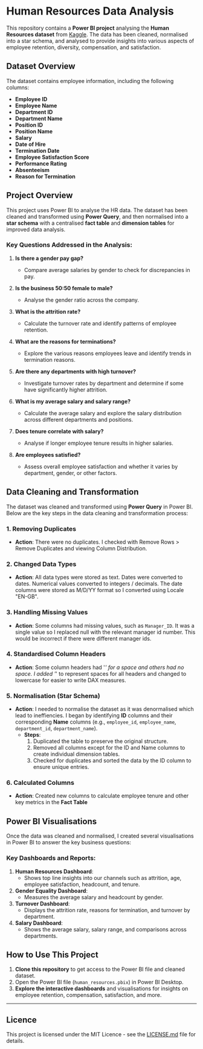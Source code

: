 # Human Resources Data Analysis

This repository contains a **Power BI project** analysing the **Human Resources dataset** from [Kaggle](https://www.kaggle.com/datasets/rhuebner/human-resources-data-set/data). The data has been cleaned, normalised into a star schema, and analysed to provide insights into various aspects of employee retention, diversity, compensation, and satisfaction.

## Dataset Overview

The dataset contains employee information, including the following columns:

- **Employee ID**
- **Employee Name**
- **Department ID**
- **Department Name**
- **Position ID**
- **Position Name**
- **Salary**
- **Date of Hire**
- **Termination Date**
- **Employee Satisfaction Score**
- **Performance Rating**
- **Absenteeism**
- **Reason for Termination**

## Project Overview

This project uses Power BI to analyse the HR data. The dataset has been cleaned and transformed using **Power Query**, and then normalised into a **star schema** with a centralised **fact table** and **dimension tables** for improved data analysis.

### **Key Questions Addressed in the Analysis:**

1. **Is there a gender pay gap?**
   - Compare average salaries by gender to check for discrepancies in pay.

2. **Is the business 50:50 female to male?**
   - Analyse the gender ratio across the company.

3. **What is the attrition rate?**
   - Calculate the turnover rate and identify patterns of employee retention.

4. **What are the reasons for terminations?**
   - Explore the various reasons employees leave and identify trends in termination reasons.

5. **Are there any departments with high turnover?**
   - Investigate turnover rates by department and determine if some have significantly higher attrition.

6. **What is my average salary and salary range?**
   - Calculate the average salary and explore the salary distribution across different departments and positions.

7. **Does tenure correlate with salary?**
   - Analyse if longer employee tenure results in higher salaries.

8. **Are employees satisfied?**
   - Assess overall employee satisfaction and whether it varies by department, gender, or other factors.

## Data Cleaning and Transformation

The dataset was cleaned and transformed using **Power Query** in Power BI. Below are the key steps in the data cleaning and transformation process:

### 1. **Removing Duplicates**

- **Action**: There were no duplicates. I checked with Remove Rows > Remove Duplicates and viewing Column Distribution.

### 2. **Changed Data Types**

- **Action**: All data types were stored as text. Dates were converted to dates. Numerical values converted to integers / decimals. The date columns were stored as M/D/YY format so I converted using Locale "EN-GB".
  
### 3. **Handling Missing Values**

- **Action**: Some columns had missing values, such as `Manager_ID`. It was a single value so I replaced null with the relevant manager id number. This would be incorrect if there were different manager ids.

### 4. **Standardised Column Headers**

- **Action**: Some column headers had '_' for a space and others had no space. I added '_' to represent spaces for all headers and changed to lowercase for easier to write DAX measures.

### 5. **Normalisation (Star Schema)**

- **Action**: I needed to normalise the dataset as it was denormalised which lead to ineffiencies. I began by identifying **ID** columns and their corresponding **Name** columns (e.g., `employee_id`, `employee_name`, `department_id`, `department_name`).
  - **Steps**:
    1. Duplicated the table to preserve the original structure.
    2. Removed all columns except for the ID and Name columns to create individual dimension tables.
    3. Checked for duplicates and sorted the data by the ID column to ensure unique entries.

### 6. **Calculated Columns**

- **Action**: Created new columns to calculate employee tenure and other key metrics in the **Fact Table**

## Power BI Visualisations

Once the data was cleaned and normalised, I created several visualisations in Power BI to answer the key business questions:

### Key Dashboards and Reports:
1. **Human Resources Dashboard**:
   - Shows top line insights into our channels such as attrition, age, employee satisfaction, headcount, and tenure.
2. **Gender Equality Dashboard**: 
   - Measures the average salary and headcount by gender.
3. **Turnover Dashboard**:
   - Displays the attrition rate, reasons for termination, and turnover by department.
4. **Salary Dashboard**:
   - Shows the average salary, salary range, and comparisons across departments.

## How to Use This Project

1. **Clone this repository** to get access to the Power BI file and cleaned dataset.
2. Open the Power BI file (`human_resources.pbix`) in Power BI Desktop.
3. **Explore the interactive dashboards** and visualisations for insights on employee retention, compensation, satisfaction, and more.

---

## Licence

This project is licensed under the MIT Licence - see the [LICENSE.md](LICENSE.md) file for details.

